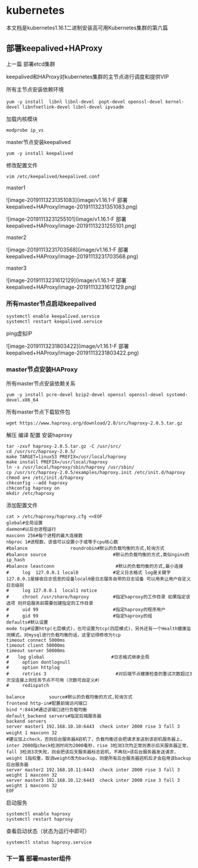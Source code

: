 # kubernetes

本文档是kubernetes1.16.1二进制安装高可用Kubernetes集群的第六篇

## 部署keepalived+HAProxy

上一篇 部署etcd集群

keepalived和HAProxy对kubernetes集群的主节点进行调度和提供VIP

所有主节点安装依赖环境

```
yum -y install  libnl libnl-devel　popt-devel openssl-devel kernel-devel libnfnetlink-devel libnl-devel ipvsadm
```

加载内核模块

```
modprobe ip_vs
```

master节点安装keepalived

```
yum -y install keepalived
```

修改配置文件

```
vim /etc/keepalived/keepalived.conf
```

master1

![image-20191113231351083](image/v1.16.1-F 部署keepalived+HAProxy/image-20191113231351083.png)

![image-20191113231255101](image/v1.16.1-F 部署keepalived+HAProxy/image-20191113231255101.png)

master2

![image-20191113231703568](image/v1.16.1-F 部署keepalived+HAProxy/image-20191113231703568.png)



master3

![image-20191113231612129](image/v1.16.1-F 部署keepalived+HAProxy/image-20191113231612129.png)

### 所有master节点启动keepalived

```
systemctl enable keepalived.service
systemctl restart keepalived.service
```

ping虚拟IP

![image-20191113231803422](image/v1.16.1-F 部署keepalived+HAProxy/image-20191113231803422.png)

### master节点安装HAProxy

所有master节点安装依赖关系

```
yum -y install pcre-devel bzip2-devel openssl openssl-devel systemd-devel.x86_64
```

所有master节点下载软件包

```
wget https://www.haproxy.org/download/2.0/src/haproxy-2.0.5.tar.gz
```

解压 编译 配置 安装haproxy

```
tar -zxvf haproxy-2.0.5.tar.gz -C /usr/src/
cd /usr/src/haproxy-2.0.5/
make TARGET=linux53 PREFIX=/usr/local/haproxy
make install PREFIX=/usr/local/haproxy
ln -s /usr/local/haproxy/sbin/haproxy /usr/sbin/
cp /usr/src/haproxy-2.0.5/examples/haproxy.init /etc/init.d/haproxy
chmod a+x /etc/init.d/haproxy
chkconfig --add haproxy
chkconfig haproxy on
mkdir /etc/haproxy
```

添加配置文件

```
cat > /etc/haproxy/haproxy.cfg <<EOF
global#全局设置
daemon#以后台进程运行
maxconn 256#每个进程的最大连接数
nbproc 1#进程数，该值可以设置小于或等于cpu核心数
#balance                roundrobin#默认的负载均衡的方式,轮询方式
#balance source                         #默认的负载均衡的方式,类似nginx的ip_hash 
#balance leastconn                       #默认的负载均衡的方式,最小连接  
#     log  127.0.0.1 local0             #定义日志格式 log是关键字 127.0.0.1是接收日志信息的设备local0是日志服务自带的日志设备 可以用来让用户自定义日志级别
#     log 127.0.0.1  local1 notice
#     chroot /usr/share/haproxy         #指定haproxy的工作目录 如果指定该选项 则开启服务前需要创建指定的工作目录
#     uid 99                            #指定haproxy的程序用户
#     gid 99                            #指定haproxy的组
defaults#默认设置
mode tcp#设置http(七层模式)，也可设置为tcp(四层模式)，另外还有一个Health健康监测模式。对mysql进行负载均衡的话，这里记得修改为tcp
timeout connect 5000ms
timeout client 50000ms
timeout server 50000ms
#　　log global                         #日志格式继承全局
#     option dontlognull
#     option httplog
#     retries 3                          #对后端节点健康检查的重试次数超过3次没连接上则任务节点不可用（次数可自定义#）
#     redispatch

balance         source#默认的负载均衡的方式,轮询方式
frontend http-in#配置前端访问端口
bind *:8443#通过该端口进行负载均衡
default_backend servers#指定后端服务器
backend servers
server master1 192.168.10.10:6443  check inter 2000 rise 3 fall 3 weight 1 maxconn 32　　
#建议加上check，否则后台服务器A宕机了，负载均衡还会把请求发送到该宕机服务器上，inter 2000指check检测时间为2000毫秒，rise 3检测3次均正常则表示后天服务器正常，fall 3检测3次失败，则会把该后天服务器标志宕机，不再玩>该后台服务器发送请求，weight 1指权重，取消weight改为backup，则是所有后台服务器宕机后才会启用该backup后台服务器
server master2 192.168.10.11:6443  check inter 2000 rise 3 fall 3 weight 1 maxconn 32
server master3 192.168.10.12:6443  check inter 2000 rise 3 fall 3 weight 1 maxconn 32
EOF
```

启动服务

```
systemctl enable haproxy
systemctl restart haproxy
```

查看启动状态（状态为运行中即可）

```
systemctl status haproxy.service
```

### 下一篇 部署master组件